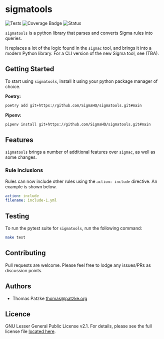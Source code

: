 # sigmatools

![Tests](https://github.com/SigmaHQ/sigmatools/actions/workflows/test.yml/badge.svg)
![Coverage Badge](https://img.shields.io/endpoint?url=https://gist.githubusercontent.com/thomaspatzke/11b31b4f709b6dc54a30d5203e8fe0ee/raw/SigmaHQ-sigmatools-coverage.json)
![Status](https://img.shields.io/badge/Status-pre--release-orange)

`sigmatools` is a python library that parses and converts Sigma rules into queries. 

It replaces a lot of the logic found in the `sigmac` tool, and brings it into a modern Python library. For a CLI version of the new Sigma tool, see (TBA).  

## Getting Started

To start using `sigmatools`, install it using your python package manager of choice.

**Poetry:**

```bash
poetry add git+https://github.com/SigmaHQ/sigmatools.git#main
```

**Pipenv:**

```bash
pipenv install git+https://github.com/SigmaHQ/sigmatools.git#main
```

## Features

`sigmatools` brings a number of additional features over `sigmac`, as well as some changes.

### Rule Inclusions

Rules can now include other rules using the `action: include` directive. An example is shown below.

```yaml
action: include
filename: include-1.yml
```

## Testing

To run the pytest suite for `sigmatools`, run the following command:

```bash
make test
```

## Contributing

Pull requests are welcome. Please feel free to lodge any issues/PRs as discussion points.
 
## Authors

- Thomas Patzke <thomas@patzke.org>

## Licence

GNU Lesser General Public License v2.1. For details, please see the full license file [located here](https://github.com/SigmaHQ/sigmatools/blob/main/LICENSE).

